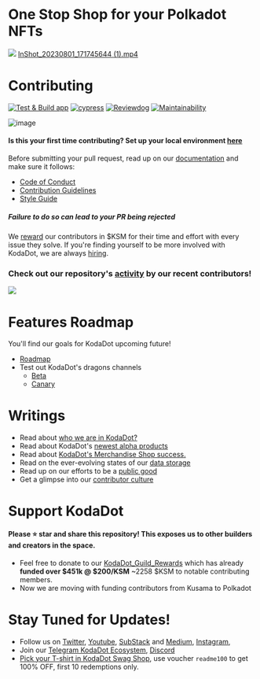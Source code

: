 # One Stop Shop for your Polkadot NFTs

![](https://github.com/kodadot/kodadot-presskit/blob/main/v3/KODA_v3.png?raw=true)
[InShot_20230801_171745644 (1).mp4](https://github.com/AshutoshSingh72/Hash-256/assets/78789916/82e136d2-4f79-420e-8b54-76dbde4b0f37)
# Contributing

[![Test & Build app](https://github.com/kodadot/nft-gallery/actions/workflows/build.yml/badge.svg)](https://github.com/kodadot/nft-gallery/actions/workflows/build.yml) [![cypress](https://github.com/kodadot/nft-gallery/actions/workflows/e2e.yml/badge.svg)](https://github.com/kodadot/nft-gallery/actions/workflows/e2e.yml) [![Reviewdog](https://github.com/kodadot/nft-gallery/actions/workflows/reviewdog.yml/badge.svg)](https://github.com/kodadot/nft-gallery/actions/workflows/reviewdog.yml) [![Maintainability](https://api.codeclimate.com/v1/badges/7d14fab327c632d5f0ce/maintainability)](https://codeclimate.com/github/kodadot/nft-gallery/maintainability)

![image](https://user-images.githubusercontent.com/5887929/217076362-464e1293-8a2d-43ee-829f-fba17408e4c3.png)

#### Is this your first time contributing? Set up your local environment [here](./content/blog/first-time.md)

Before submitting your pull request, read up on our [documentation](https://developers.kodadot.xyz) and make sure it follows:

- [Code of Conduct](CODE_OF_CONDUCT.md)
- [Contribution Guidelines](CONTRIBUTING.md)
- [Style Guide](STYLE_GUIDE.md)

##### **Failure to do so can lead to your PR being rejected**

We [reward](REWARDS.md) our contributors in $KSM for their time and effort with every issue they solve. If you're finding yourself to be more involved with KodaDot, we are always [hiring](HIRING.md).

### **Check out our repository's [activity](ACTIVITY.md) by our recent contributors!**

<img src="https://contrib.rocks/image?repo=kodadot/nft-gallery" />

# Features Roadmap

You'll find our goals for KodaDot upcoming future!

- [Roadmap](https://hello.kodadot.xyz/ecosystem/roadmap-and-upcoming-features)
- Test out KodaDot's dragons channels
  - [Beta](https://beta.kodadot.xyz/)
  - [Canary](https://canary.kodadot.xyz/)

# Writings

- Read about [who we are in KodaDot?](https://hello.kodadot.xyz/about-us/who-are-we)
- Read about KodaDot's [newest alpha products](https://hello.kodadot.xyz/about-us/alpha-products)
- Read about [KodaDot's Merchandise Shop success.](https://hello.kodadot.xyz/fandom-toolbox/audience-growth/merchandise-shop)
- Read on the ever-evolving states of our [data storage](https://medium.com/kodadot/on-the-past-present-and-future-of-data-storage-at-kodadot-7634a0c32530)
- Read up on our efforts to be a [public good](https://medium.com/kodadot/on-sustaining-open-source-as-a-public-good-a3e8c36e67d6)
- Get a glimpse into our [contributor culture](https://medium.com/kodadot/contributor-culture-at-kodadot-665243d3d6a6)

# Support KodaDot

#### Please ⭐️ **star** and **share** this repository! This exposes us to other builders and creators in the space.

- Feel free to donate to our [KodaDot_Guild_Rewards](https://beta.kodadot.xyz/dot/transfer?target=14SprTXXg5Bdgj8qV6ds57mevDwAib4SKLg6R8Lc6TzeDcLa&usdamount=1000&donation=true) which has already **funded over $451k @ $200/KSM** ~2258 $KSM to notable contributing members.
- Now we are moving with funding contributors from Kusama to Polkadot

# Stay Tuned for Updates!

- Follow us on [Twitter](https://twitter.com/KodaDot), [Youtube](https://www.youtube.com/channel/UCEULduld5NrqOL49k1KVjoA), [SubStack](https://kodadot.substack.com/) and [Medium](https://blog.kodadot.xyz), [Instagram](https://instagram.com/kodadot.xyz),
- Join our [Telegram KodaDot Ecosystem](https://t.me/kodadot_eco), [Discord](https://discord.gg/u6ymnbz4PR)
- [Pick your T-shirt in KodaDot Swag Shop](https://shop.kodadot.xyz), use voucher `readme100` to get 100% OFF, first 10 redemptions only.
